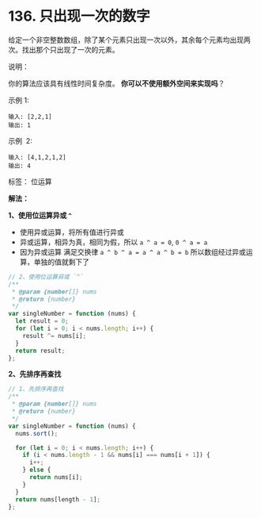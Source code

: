 # 136. 只出现一次的数字

给定一个非空整数数组，除了某个元素只出现一次以外，其余每个元素均出现两次。找出那个只出现了一次的元素。

说明：

你的算法应该具有线性时间复杂度。 **你可以不使用额外空间来实现吗**？

示例 1:

```
输入: [2,2,1]
输出: 1
```

示例  2:

```
输入: [4,1,2,1,2]
输出: 4
```

标签： 位运算

**解法：**

**1、使用位运算异或 `^`**

- 使用异或运算，将所有值进行异或
- 异或运算，相异为真，相同为假，所以 `a ^ a = 0`, `0 ^ a = a`
- 因为异或运算 满足交换律 `a ^ b ^ a = a ^ a ^ b = b` 所以数组经过异或运算，单独的值就剩下了

```js
// 2、使用位运算异或 `^`
/**
 * @param {number[]} nums
 * @return {number}
 */
var singleNumber = function (nums) {
  let result = 0;
  for (let i = 0; i < nums.length; i++) {
    result ^= nums[i];
  }
  return result;
};
```

**2、先排序再查找**

```js
// 1、先排序再查找
/**
 * @param {number[]} nums
 * @return {number}
 */
var singleNumber = function (nums) {
  nums.sort();

  for (let i = 0; i < nums.length; i++) {
    if (i < nums.length - 1 && nums[i] === nums[i + 1]) {
      i++;
    } else {
      return nums[i];
    }
  }
  return nums[length - 1];
};
```



